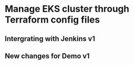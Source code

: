 # Manage EKS cluster through Terraform config files
## Intergrating with Jenkins v1
## New changes for Demo v1

